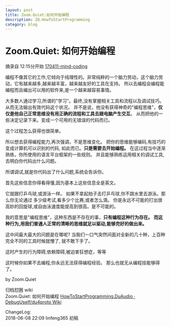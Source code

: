 ```yaml
---
layout: post
title: Zoom.Quiet:如何开始编程
description: ZQ.HowToStartProgramming
category: blog
---
```


# Zoom.Quiet: 如何开始编程

摘录自 12:15分开始  [170411-mind-coding](https://www.lizhi.fm/3475110/2595774648088179718?u=2650671791068188716)

编程不像其它的工作,它倾向于纯理性的。非常纯粹的一个脑力劳动，这个脑力劳动，它有越来越多,越来越丰富，越来越友好的工具在支持。
所以去编程会编程能编程而且编出可以用的软件来,是一个越来越容易事情。

大多数人通过学习,所谓的"学习"。最终,没有掌握相关工具和流程以及调试技巧。从而无法输出有效代码这个状况。
并不是说，他没有获得神奇的"编程思维"，**仅仅是他自己正常思维没有用正确的流程和工具去跟电脑产生交互**。 从而把他的一些决定记录下来。变成一个可用的无错误的代码而已。

这个过程怎么获得也很简单。

所以想去获得编程能力,再次强调，不是思维变化。
把你的思维能够编码,有技巧的变成计算机可以识别的代码, 如此而已。**只是需要去开始编程。**
在这过程当中逐渐熟练，你所使用的语言平台框架的一些规则。
并且能够熟练运用相关的调试工具,去明白你代码出什么问题。

所谓调试,就是你代码出了什么问题,系统会告诉你。

首先这些信息你得看得懂,因为基本上这些信息全是英文。


它就跟打乒乓球,或游泳一样。
如果不拿起拍子击打乒乓球,你不跳水里去游泳。那么你无论通过
多少级考试,看多少个比赛,或者怎么滴。
你是永远不可能的打出很高妙的回旋球,或自由泳速度能提高到很高。是不可能的。

我的意思是"编程思维"，这种东西是不存在的事，**只有编程这种行为存在。**
**而这种行为,用我们普通人正常的清晰的思维就足以驱动,能够完好的做出来。**

这中间最大最大的问题是在哪呢? 
当我们一口气突然间面对全新的几十种，上百种完全不同的工具时候就懵了, 就不敢下手了。

这时产生的行为障碍,依赖障碍,被迫害狂想症，等等

这时候你如果不去编程,你永远无法获得编程经验。
那么也就无从编程技能够得了。

by Zoom.Quiet


归档怼圈 wiki  
Zoom.Quiet: 如何开始编程  [HowToStartProgramming.DuAudio · DebugUself/du4proto Wiki](https://github.com/DebugUself/du4proto/wiki/HowToStartProgramming.DuAudio)

 
ChangeLog:  
2018-06-08 22:09 linfeng365 初稿  

